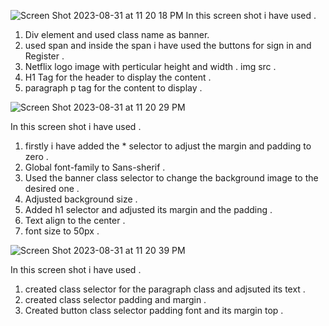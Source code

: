 ![Screen Shot 2023-08-31 at 11 20 18 PM](https://github.com/santosh337/HTML/assets/19283972/b4f191b1-7363-4260-89c2-d4acf2fb2658)
In this screen shot i have used . 
1. Div element and used class name as banner.
2. used span and inside the span i have used the buttons for sign in and Register .
3. Netflix logo image with perticular height and width . img src .
4. H1 Tag for the header to display the content .
5. paragraph p tag for the content to display .




![Screen Shot 2023-08-31 at 11 20 29 PM](https://github.com/santosh337/HTML/assets/19283972/5abd4a02-3ab3-436a-aad5-cbbaf29100d5)

In this screen shot i have used . 
1. firstly i have added the * selector to adjust the margin and padding to zero .
2. Global font-family to Sans-sherif .
3. Used the banner class selector to change the background image to the desired one .
4. Adjusted background size .
5. Added h1 selector and adjusted its margin and the padding .
6. Text align to the center .
7. font size to 50px . 

![Screen Shot 2023-08-31 at 11 20 39 PM](https://github.com/santosh337/HTML/assets/19283972/b3156f60-d93e-4059-bffc-ccdbfeb234f8)

In this screen shot i have used . 
1. created class selector for the paragraph class and adjsuted its text .
2. created class selector padding and margin .
3. Created button class selector padding font and its margin top . 



